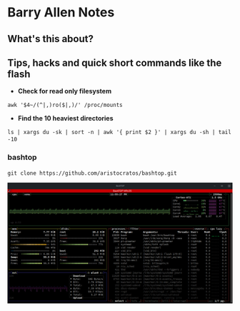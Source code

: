 # Barry Allen Notes

## What's this about?  
Tips, hacks and quick short commands like the flash
---

- **Check for read only filesystem**
```
awk '$4~/(^|,)ro($|,)/' /proc/mounts
```

- **Find the 10 heaviest directories**
```
ls | xargs du -sk | sort -n | awk '{ print $2 }' | xargs du -sh | tail -10
```


### bashtop

```
git clone https://github.com/aristocratos/bashtop.git
```

![bashtop](https://github.com/rootzilopochtli/sysadmin-notes/blob/master/images/bashtop.png?raw=true)
